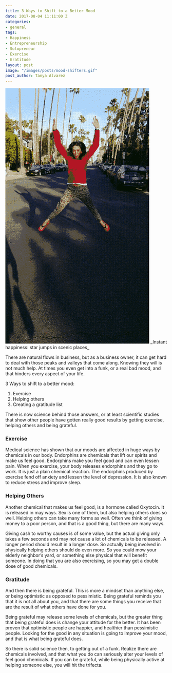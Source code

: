 ```yaml
---
title: 3 Ways to Shift to a Better Mood
date: 2017-08-04 11:11:00 Z
categories:
- general
tags:
- Happiness
- Entrepreneurship
- Solopreneur
- Exercise
- Gratitude
layout: post
image: "/images/posts/mood-shifters.gif"
post_author: Tanya Alvarez
---
```


<img src="/images/posts/mood-shifters.gif" />
<span class="small">_Instant happiness: star jumps in scenic places_</span>

There are natural flows in business, but as a business owner, it can get hard to deal with those peaks and valleys that come along. Knowing they will is not much help. At times you even get into a funk, or a real bad mood, and that hinders every aspect of your life.

3 Ways to shift to a better mood:

1. Exercise
2. Helping others
3. Creating a gratitude list

There is now science behind those answers, or at least scientific studies that show other people have gotten really good results by getting exercise, helping others and being grateful.

### Exercise
Medical science has shown that our moods are affected in huge ways by chemicals in our body. Endorphins are chemicals that lift our spirits and make us feel good. Endorphins make you feel good and can even lessen pain. When you exercise, your body releases endorphins and they go to work. It is just a plain chemical reaction. The endorphins produced by exercise fend off anxiety and lessen the level of depression. It is also known to reduce stress and improve sleep.

### Helping Others
Another chemical that makes us feel good, is a hormone called Oxytocin. It is released in may ways. Sex is one of them, but also helping others does so well. Helping others can take many forms as well. Often we think of giving money to a poor person, and that is a good thing, but there are many ways.

Giving cash to worthy causes is of some value, but the actual giving only takes a few seconds and may not cause a lot of chemicals to be released. A longer period should result in a longer dose. So actually being involved in physically helping others should do even more. So you could mow your elderly neighbor’s yard, or something else physical that will benefit someone. In doing that you are also exercising, so you may get a double dose of good chemicals.

### Gratitude
And then there is being grateful. This is more a mindset than anything else, or being optimistic as opposed to pessimistic. Being grateful reminds you that it is not all about you, and that there are some things you receive that are the result of what others have done for you.

Being grateful may release some levels of chemicals, but the greater thing that being grateful does is change your attitude for the better. It has been proven that optimistic people are happier, and healthier than pessimistic people. Looking for the good in any situation is going to improve your mood, and that is what being grateful does.

So there is solid science then, to getting out of a funk. Realize there are chemicals involved, and that what you do can seriously alter your levels of feel good chemicals. If you can be grateful, while being physically active at helping someone else, you will hit the trifecta.

